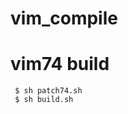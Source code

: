 vim_compile
===========

# vim74 build
``` $ sh download_20140217_vim74.sh
 $ sh patch74.sh
 $ sh build.sh
```
